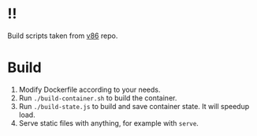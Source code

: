 # !!
Build scripts taken from [v86](https://github.com/copy/v86) repo.

# Build

1. Modify Dockerfile according to your needs.
2. Run `./build-container.sh` to build the container.
3. Run `./build-state.js` to build and save container state. It will speedup load.
4. Serve static files with anything, for example with `serve`.
